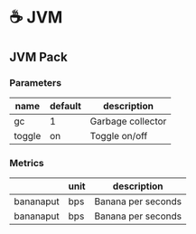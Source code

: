 # ☕ JVM

## JVM Pack

### Parameters

| name   | default | description       |
| ------ | ------- | ----------------- |
| gc     | 1       | Garbage collector |
| toggle | on      | Toggle on/off     |

### Metrics

|           | unit | description        |
| --------- | ---- | ------------------ |
| bananaput | bps  | Banana per seconds |
| bananaput | bps  | Banana per seconds |

